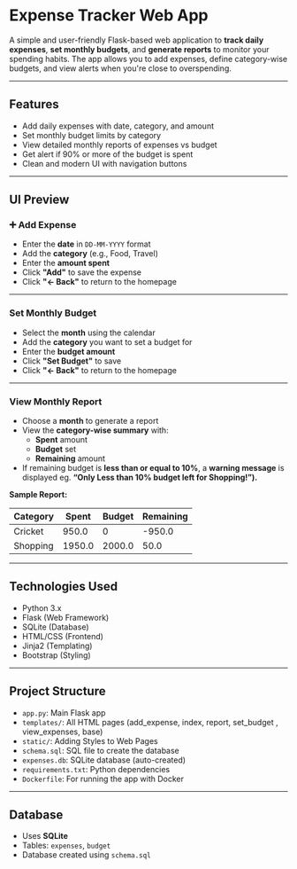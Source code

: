 
# Expense Tracker Web App

A simple and user-friendly Flask-based web application to **track daily expenses**, **set monthly budgets**, and **generate reports** to monitor your spending habits. The app allows you to add expenses, define category-wise budgets, and view alerts when you're close to overspending.

---

## Features

- Add daily expenses with date, category, and amount
- Set monthly budget limits by category
- View detailed monthly reports of expenses vs budget
- Get alert if 90% or more of the budget is spent
- Clean and modern UI with navigation buttons

---

## UI Preview

### ➕ Add Expense
- Enter the **date** in `DD-MM-YYYY` format
- Add the **category** (e.g., Food, Travel)
- Enter the **amount spent**
- Click **"Add"** to save the expense
- Click **"← Back"** to return to the homepage


---

### Set Monthly Budget
- Select the **month** using the calendar
- Add the **category** you want to set a budget for
- Enter the **budget amount**
- Click **"Set Budget"** to save
- Click **"← Back"** to return to the homepage



---

### View Monthly Report
- Choose a **month** to generate a report
- View the **category-wise summary** with:
  - **Spent** amount
  - **Budget** set
  - **Remaining** amount
- If remaining budget is **less than or equal to 10%**, a **warning message** is displayed eg. **“Only Less than 10% budget left for Shopping!”).**



**Sample Report:**

| Category  | Spent   | Budget  | Remaining |
|-----------|---------|---------|-----------|
| Cricket   | 950.0   | 0       | -950.0    |
| Shopping  | 1950.0  | 2000.0  | 50.0      |

---

## Technologies Used

- Python 3.x
- Flask (Web Framework)
- SQLite (Database)
- HTML/CSS (Frontend)
- Jinja2 (Templating)
- Bootstrap (Styling)

---

## Project Structure

- `app.py`: Main Flask app
- `templates/`: All HTML pages (add_expense, index, report, set_budget , view_expenses, base)
- `static/`: Adding Styles to Web Pages
- `schema.sql`: SQL file to create the database
- `expenses.db`: SQLite database (auto-created)
- `requirements.txt`: Python dependencies
- `Dockerfile`: For running the app with Docker

---

## Database

- Uses **SQLite**
- Tables: `expenses`, `budget`
- Database created using `schema.sql`












